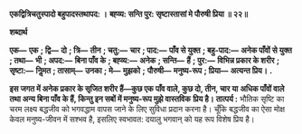 **एकद्वित्रिचतुस्पादो बहुपादस्तथापद: ।** **बह्व्य: सन्ति पुर: सृष्टास्तासां मे पौरुषी प्रिया ॥ २२॥** 

**शब्दार्थ** 

**एक—** **एक** **; द्वि—** **दो** **; त्रि—** **तीन** **; चतु:—** **चार** **; पाद:—** **पाँव से युक्त** **; बहु-पाद:—** **अनेक पाँवों से युक्त** **; तथा—** **भी** **; अपद:—** **बिना पाँव के** **; बह्व्य:—** **अनेक** **; सन्ति—** **हैं** **; पुर:—** **विभिन्न प्रकार के शरीर** **; सृष्टा:—** **निॢमत** **; तासाम्—** **उनका** **; मे—** **मुझको** **;** **पौरुषी—** **मनुष्य-रूप** **; प्रिया—** **अत्यन्त प्रिय।** **.** 

**इस जगत में अनेक प्रकार के सृजित शरीर हैं—कुछ एक पाँव वाले, कुछ दो, तीन, चार या** **अधिक पाँवों वाले तथा अन्य बिना पाँव के हैं, किन्तु इन सबों में मनुष्य-रूप मुझे वास्तविक** **प्रिय है।** **तात्पर्य :** भौतिक सृष्टि का चरम लक्ष्य बद्धजीव को भगवद्धाम वापस जाने के लिए सुविधा प्रदान करना है। चूँकि बद्धजीव का ऐसा मोक्ष केवल मनुष्य-जीवन में सश्भव है, इसलिए स्वभावत: दयालु भगवान् को यह रूप विशेष प्रिय है।  